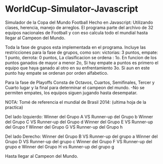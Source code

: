 # WorldCup-Simulator-Javascript

Simulador de la Copa del Mundo Football
Hecho en Javascript: Utilizando clases, herencia, manejo de arreglos.
El programa parte del archivo de 32 equipos nacionales de Football y con eso calcula
todo el mundial hasta llegar al Campeon del Mundo.

Toda la fase de grupos esta implementada en el programa.
Incluye las restricciones para la fase de grupos, como son:
victorias: 3 puntos, 
empate: 1 punto,
derrota: 0 puntos, 
La clasificacion se ordena :
1o. En funcion de los puntos ganados de mayor a menor
2o, Si hay empate a puntos es primero el equipo que haya ganado al otro en su enfrentamiento
3o. Si aun en este punto hay empate se ordenan por orden alfabetico.

Para la fase de Playoffs 
Consta de Octavos, Cuartos, Semifinales, Tercer y Cuarto lugar y la final para determinar el campeon del mundo.
-No se permiten empates, los equipos siguen jugando hasta desempatar.

NOTA: Tomé de referencia el mundial de Brasil 2014: (ultima hoja de la practica)

Del lado Izquierdo:
Winner del Grupo A VS Runner-up del Grupo b
Winner del Grupo C VS Runner-up del Grupo d
Winner del Grupo E VS Runner-up del Grupo f
Winner del Grupo G VS Runner-up del Grupo h

Del lado Derecho:
Winner del Grupo B VS Runner-up del grupo a
Winner del Grupo D VS Runner-up del grupo c
Winner del Grupo F VS Runner-up del grupo e
Winner del Grupo H vs Runner-up del grupo g

Hasta llegar al Campeon del Mundo.


